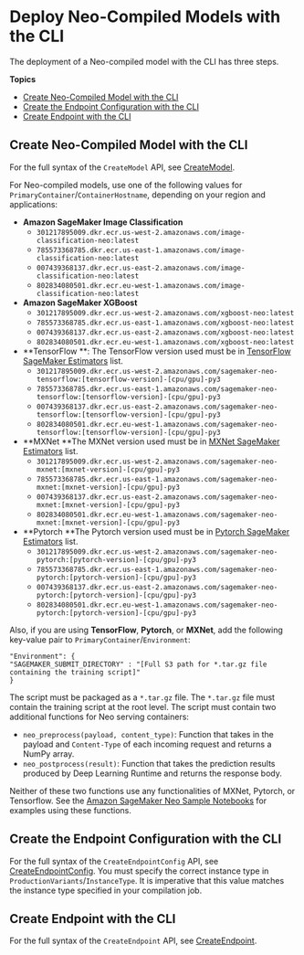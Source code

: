 # Deploy Neo\-Compiled Models with the CLI<a name="neo-deployment-hosting-services-cli"></a>

The deployment of a Neo\-compiled model with the CLI has three steps\.

**Topics**
+ [Create Neo\-Compiled Model with the CLI](#neo-deployment-hosting-services-cli-create-model)
+ [Create the Endpoint Configuration with the CLI](#neo-deployment-hosting-services-cli-create-endpoint-config)
+ [Create Endpoint with the CLI](#neo-deployment-hosting-services-cli-create-endpoint)

## Create Neo\-Compiled Model with the CLI<a name="neo-deployment-hosting-services-cli-create-model"></a>

For the full syntax of the `CreateModel` API, see [CreateModel](API_CreateModel.md)\.

For Neo\-compiled models, use one of the following values for `PrimaryContainer`/`ContainerHostname`, depending on your region and applications: 
+ **Amazon SageMaker Image Classification**
  + `301217895009.dkr.ecr.us-west-2.amazonaws.com/image-classification-neo:latest`
  + `785573368785.dkr.ecr.us-east-1.amazonaws.com/image-classification-neo:latest`
  + `007439368137.dkr.ecr.us-east-2.amazonaws.com/image-classification-neo:latest`
  + `802834080501.dkr.ecr.eu-west-1.amazonaws.com/image-classification-neo:latest`
+ **Amazon SageMaker XGBoost**
  + `301217895009.dkr.ecr.us-west-2.amazonaws.com/xgboost-neo:latest` 
  + `785573368785.dkr.ecr.us-east-1.amazonaws.com/xgboost-neo:latest` 
  + `007439368137.dkr.ecr.us-east-2.amazonaws.com/xgboost-neo:latest` 
  + `802834080501.dkr.ecr.eu-west-1.amazonaws.com/xgboost-neo:latest` 
+ **TensorFlow **: The TensorFlow version used must be in [TensorFlow SageMaker Estimators](https://github.com/aws/sagemaker-python-sdk#tensorflow-sagemaker-estimators) list\.
  + `301217895009.dkr.ecr.us-west-2.amazonaws.com/sagemaker-neo-tensorflow:[tensorflow-version]-[cpu/gpu]-py3`
  + `785573368785.dkr.ecr.us-east-1.amazonaws.com/sagemaker-neo-tensorflow:[tensorflow-version]-[cpu/gpu]-py3`
  + `007439368137.dkr.ecr.us-east-2.amazonaws.com/sagemaker-neo-tensorflow:[tensorflow-version]-[cpu/gpu]-py3`
  + `802834080501.dkr.ecr.eu-west-1.amazonaws.com/sagemaker-neo-tensorflow:[tensorflow-version]-[cpu/gpu]-py3`
+ **MXNet **The MXNet version used must be in [MXNet SageMaker Estimators](https://github.com/aws/sagemaker-python-sdk#mxnet-sagemaker-estimators) list\.
  + `301217895009.dkr.ecr.us-west-2.amazonaws.com/sagemaker-neo-mxnet:[mxnet-version]-[cpu/gpu]-py3`
  + `785573368785.dkr.ecr.us-east-1.amazonaws.com/sagemaker-neo-mxnet:[mxnet-version]-[cpu/gpu]-py3`
  + `007439368137.dkr.ecr.us-east-2.amazonaws.com/sagemaker-neo-mxnet:[mxnet-version]-[cpu/gpu]-py3`
  + `802834080501.dkr.ecr.eu-west-1.amazonaws.com/sagemaker-neo-mxnet:[mxnet-version]-[cpu/gpu]-py3`
+ **Pytorch **The Pytorch version used must be in [Pytorch SageMaker Estimators](https://github.com/aws/sagemaker-python-sdk#pytorch-sagemaker-estimators) list\.
  + `301217895009.dkr.ecr.us-west-2.amazonaws.com/sagemaker-neo-pytorch:[pytorch-version]-[cpu/gpu]-py3`
  + `785573368785.dkr.ecr.us-east-1.amazonaws.com/sagemaker-neo-pytorch:[pytorch-version]-[cpu/gpu]-py3`
  + `007439368137.dkr.ecr.us-east-2.amazonaws.com/sagemaker-neo-pytorch:[pytorch-version]-[cpu/gpu]-py3`
  + `802834080501.dkr.ecr.eu-west-1.amazonaws.com/sagemaker-neo-pytorch:[pytorch-version]-[cpu/gpu]-py3`

Also, if you are using **TensorFlow**, **Pytorch**, or **MXNet**, add the following key\-value pair to `PrimaryContainer`/`Environment`:

```
"Environment": {
"SAGEMAKER_SUBMIT_DIRECTORY" : "[Full S3 path for *.tar.gz file containing the training script]"
}
```

The script must be packaged as a `*.tar.gz` file\. The `*.tar.gz` file must contain the training script at the root level\. The script must contain two additional functions for Neo serving containers:
+ `neo_preprocess(payload, content_type)`: Function that takes in the payload and `Content-Type` of each incoming request and returns a NumPy array\.
+ `neo_postprocess(result)`: Function that takes the prediction results produced by Deep Learning Runtime and returns the response body\.

Neither of these two functions use any functionalities of MXNet, Pytorch, or Tensorflow\. See the [Amazon SageMaker Neo Sample Notebooks](neo.md#neo-sample-notebooks) for examples using these functions\.

## Create the Endpoint Configuration with the CLI<a name="neo-deployment-hosting-services-cli-create-endpoint-config"></a>

For the full syntax of the `CreateEndpointConfig` API, see [CreateEndpointConfig](API_CreateEndpointConfig.md)\. You must specify the correct instance type in `ProductionVariants`/`InstanceType`\. It is imperative that this value matches the instance type specified in your compilation job\.

## Create Endpoint with the CLI<a name="neo-deployment-hosting-services-cli-create-endpoint"></a>

For the full syntax of the `CreateEndpoint` API, see [CreateEndpoint](API_CreateEndpoint.md)\. 